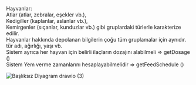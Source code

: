 Hayvanlar:  
Atlar (atlar, zebralar, eşekler vb.),  
Kedigiller (kaplanlar, aslanlar vb.),  
Kemirgenler (sıçanlar, kunduzlar vb.) gibi gruplardaki türlerle karakterize edilir.  
Hayvanlar hakkında depolanan bilgilerin çoğu tüm gruplamalar için aynıdır.  
tür adı, ağırlığı, yaşı vb.  
Sistem ayrıca her hayvan için belirli ilaçların dozajını alabilmeli => getDosage ()  
Sistem Yem verme zamanlarını hesaplayabilmelidir => getFeedSchedule ()  

![Başlıksız Diyagram drawio (3)](https://user-images.githubusercontent.com/86842336/223694181-1d4b1b70-304d-4a89-a2c5-ebc24ea86459.png)
